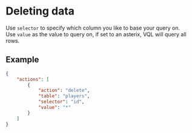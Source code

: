 # Deleting data

Use `selector` to specify which column you like to base your query on.  
Use `value` as the value to query on, if set to an asterix, VQL will query all rows.


## Example
```json
{
	"actions": [
		{
			"action": "delete",
			"table": "players",
			"selector": "id",
            "value": "*"
		}	
	]
}
```
